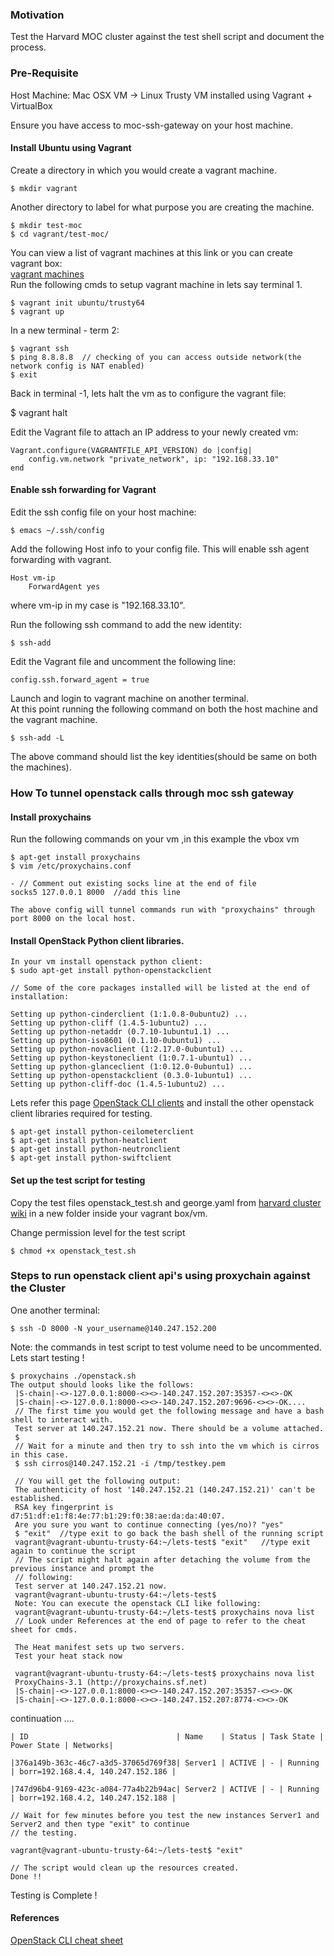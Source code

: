 ### Motivation

Test the Harvard MOC cluster against the test shell script and document the process.

### Pre-Requisite

Host Machine: Mac OSX
VM -> Linux Trusty
VM installed using Vagrant + VirtualBox

Ensure you have access to moc-ssh-gateway on your host machine.

#### Install Ubuntu using Vagrant
Create a directory in which you would create a vagrant machine.  

    $ mkdir vagrant

Another directory to label for what purpose you are creating the machine.  

    $ mkdir test-moc
    $ cd vagrant/test-moc/

You can view a list of vagrant machines at this link or you can create vagrant box:    
[vagrant machines](https://atlas.hashicorp.com/boxes/search)  
Run the following cmds to setup vagrant machine in lets say terminal 1.  

    $ vagrant init ubuntu/trusty64
    $ vagrant up

In a new terminal - term 2:  

    $ vagrant ssh
    $ ping 8.8.8.8  // checking of you can access outside network(the network config is NAT enabled)  
    $ exit

Back in terminal -1, lets halt the vm as to configure the vagrant file:  

   $ vagrant halt

Edit the Vagrant file to attach an IP address to your newly created vm:

    Vagrant.configure(VAGRANTFILE_API_VERSION) do |config|
        config.vm.network "private_network", ip: "192.168.33.10"   
    end

#### Enable ssh forwarding for Vagrant

Edit the ssh config file on your host machine:  

    $ emacs ~/.ssh/config

Add the following Host info to your config file. This will enable ssh agent  
forwarding with vagrant.

    Host vm-ip
        ForwardAgent yes

where vm-ip in my case is "192.168.33.10".     

Run the following ssh command to add the new identity:

    $ ssh-add 
     
Edit the Vagrant file and uncomment the following line:

    config.ssh.forward_agent = true

Launch and login to vagrant machine on another terminal.  
At this point running the following command on both the host machine and the vagrant machine. 

    $ ssh-add -L
    
The above command should list the key identities(should be same on both the machines).   

### How To tunnel openstack calls through moc ssh gateway

#### Install proxychains

Run the following commands on your vm ,in this example the vbox vm
   
    $ apt-get install proxychains
    $ vim /etc/proxychains.conf

    - // Comment out existing socks line at the end of file
    socks5 127.0.0.1 8000  //add this line
    
    The above config will tunnel commands run with "proxychains" through port 8000 on the local host.

#### Install OpenStack Python client libraries.

    In your vm install openstack python client: 
    $ sudo apt-get install python-openstackclient  

    // Some of the core packages installed will be listed at the end of installation:  

    Setting up python-cinderclient (1:1.0.8-0ubuntu2) ...
    Setting up python-cliff (1.4.5-1ubuntu2) ...
    Setting up python-netaddr (0.7.10-1ubuntu1.1) ...
    Setting up python-iso8601 (0.1.10-0ubuntu1) ...
    Setting up python-novaclient (1:2.17.0-0ubuntu1) ...
    Setting up python-keystoneclient (1:0.7.1-ubuntu1) ...
    Setting up python-glanceclient (1:0.12.0-0ubuntu1) ...
    Setting up python-openstackclient (0.3.0-1ubuntu1) ...
    Setting up python-cliff-doc (1.4.5-1ubuntu2) ... 
   

  Lets refer this page [OpenStack CLI clients](http://docs.openstack.org/user-guide/content/install_clients.html)
  and install the other openstack client libraries required for testing.  

    $ apt-get install python-ceilometerclient
    $ apt-get install python-heatclient
    $ apt-get install python-neutronclient
    $ apt-get install python-swiftclient      

#### Set up the test script for testing
Copy the test files openstack_test.sh and george.yaml from [harvard cluster wiki](Harvard-Cluster.html) in a new folder inside your vagrant box/vm.

Change permission level for the test script

    $ chmod +x openstack_test.sh

### Steps to run openstack client api's using proxychain against the Cluster

One another terminal:  

    $ ssh -D 8000 -N your_username@140.247.152.200 

Note: the commands in test script to test volume need to be uncommented.  
Lets start testing !    

    $ proxychains ./openstack.sh
    The output should looks like the follows:
     |S-chain|-<>-127.0.0.1:8000-<><>-140.247.152.207:35357-<><>-OK
     |S-chain|-<>-127.0.0.1:8000-<><>-140.247.152.207:9696-<><>-OK....
     // The first time you would get the following message and have a bash shell to interact with.  
     Test server at 140.247.152.21 now. There should be a volume attached.
     $ 
     // Wait for a minute and then try to ssh into the vm which is cirros in this case.
     $ ssh cirros@140.247.152.21 -i /tmp/testkey.pem

     // You will get the following output:
     The authenticity of host '140.247.152.21 (140.247.152.21)' can't be established.
     RSA key fingerprint is d7:51:df:e1:f8:4e:77:b1:29:f0:38:ae:da:da:40:07.
     Are you sure you want to continue connecting (yes/no)? "yes"
     $ "exit"  //type exit to go back the bash shell of the running script
     vagrant@vagrant-ubuntu-trusty-64:~/lets-test$ "exit"   //type exit again to continue the script
     // The script might halt again after detaching the volume from the previous instance and prompt the 
     // following:
     Test server at 140.247.152.21 now.
     vagrant@vagrant-ubuntu-trusty-64:~/lets-test$
     Note: You can execute the openstack CLI like following:
     vagrant@vagrant-ubuntu-trusty-64:~/lets-test$ proxychains nova list
     // Look under References at the end of page to refer to the cheat sheet for cmds. 

     The Heat manifest sets up two servers.  
     Test your heat stack now

     vagrant@vagrant-ubuntu-trusty-64:~/lets-test$ proxychains nova list
     ProxyChains-3.1 (http://proxychains.sf.net)
     |S-chain|-<>-127.0.0.1:8000-<><>-140.247.152.207:35357-<><>-OK
     |S-chain|-<>-127.0.0.1:8000-<><>-140.247.152.207:8774-<><>-OK

  continuation ....

`| ID                                 | Name    | Status | Task State | Power State | Networks|`

`|376a149b-363c-46c7-a3d5-37065d769f38| Server1 | ACTIVE | - | Running  | borr=192.168.4.4, 140.247.152.186 |`

`|747d96b4-9169-423c-a084-77a4b22b94ac| Server2 | ACTIVE | - | Running  | borr=192.168.4.2, 140.247.152.188 |` 
 
    // Wait for few minutes before you test the new instances Server1 and Server2 and then type "exit" to continue 
    // the testing.  

    vagrant@vagrant-ubuntu-trusty-64:~/lets-test$ "exit"

    // The script would clean up the resources created.
    Done !!

Testing is Complete !

#### References

[OpenStack CLI cheat sheet](http://docs.openstack.org/user-guide/content/app_cheat_sheet.html)  
     
